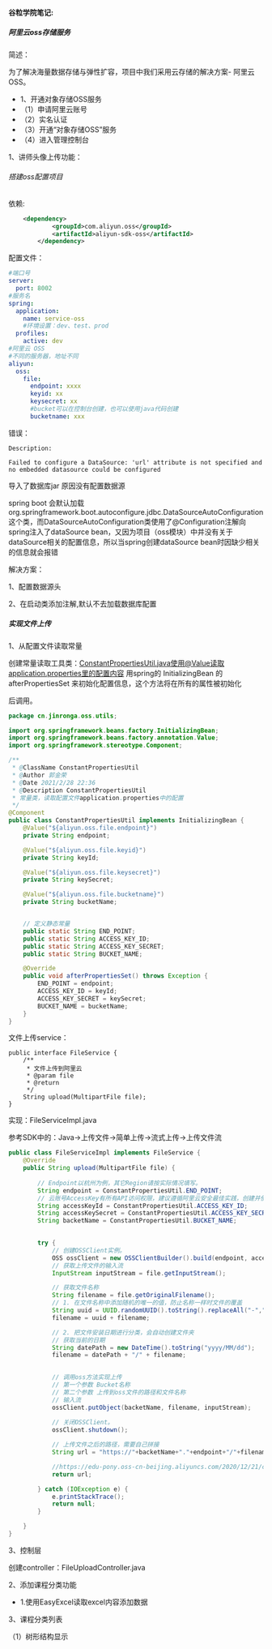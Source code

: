 #### 谷粒学院笔记:

##### 阿里云oss存储服务

简述：

为了解决海量数据存储与弹性扩容，项目中我们采用云存储的解决方案- 阿里云OSS。 

- 1、开通对象存储OSS服务
- （1）申请阿里云账号
- （2）实名认证
- （3）开通“对象存储OSS”服务
- （4）进入管理控制台

1、讲师头像上传功能：

###### 搭建oss配置项目

依赖:

```xml
    <dependency>
            <groupId>com.aliyun.oss</groupId>
            <artifactId>aliyun-sdk-oss</artifactId>
        </dependency>
```

配置文件：

```yml
#端口号
server:
  port: 8002
#服务名
spring:
  application:
    name: service-oss
    #环境设置：dev、test、prod
  profiles:
    active: dev
#阿里云 OSS
#不同的服务器，地址不同
aliyun:
  oss:
    file:
      endpoint: xxxx
      keyid: xx
      keysecret: xx
      #bucket可以在控制台创建，也可以使用java代码创建
      bucketname: xxx

```







错误：

```
Description:

Failed to configure a DataSource: 'url' attribute is not specified and no embedded datasource could be configured
```

导入了数据库jar 原因没有配置数据源

spring boot 会默认加载org.springframework.boot.autoconfigure.jdbc.DataSourceAutoConfiguration这个类，而DataSourceAutoConfiguration类使用了@Configuration注解向spring注入了dataSource bean，又因为项目（oss模块）中并没有关于dataSource相关的配置信息，所以当spring创建dataSource bean时因缺少相关的信息就会报错

解决方案：

1、配置数据源头

2、在启动类添加注解,默认不去加载数据库配置

##### 实现文件上传

1、从配置文件读取常量

创建常量读取工具类：ConstantPropertiesUtil.java使用@Value读取application.properties里的配置内容 用spring的 InitializingBean 的 afterPropertiesSet 来初始化配置信息，这个方法将在所有的属性被初始化

后调用。

```java
package cn.jinronga.oss.utils;

import org.springframework.beans.factory.InitializingBean;
import org.springframework.beans.factory.annotation.Value;
import org.springframework.stereotype.Component;

/**
 * @ClassName ConstantPropertiesUtil
 * @Author 郭金荣
 * @Date 2021/2/28 22:36
 * @Description ConstantPropertiesUtil
 * 常量类，读取配置文件application.properties中的配置
 */
@Component
public class ConstantPropertiesUtil implements InitializingBean {
    @Value("${aliyun.oss.file.endpoint}")
    private String endpoint;

    @Value("${aliyun.oss.file.keyid}")
    private String keyId;

    @Value("${aliyun.oss.file.keysecret}")
    private String keySecret;

    @Value("${aliyun.oss.file.bucketname}")
    private String bucketName;


    // 定义静态常量
    public static String END_POINT;
    public static String ACCESS_KEY_ID;
    public static String ACCESS_KEY_SECRET;
    public static String BUCKET_NAME;

    @Override
    public void afterPropertiesSet() throws Exception {
        END_POINT = endpoint;
        ACCESS_KEY_ID = keyId;
        ACCESS_KEY_SECRET = keySecret;
        BUCKET_NAME = bucketName;
    }
}

```

文件上传service：

```j'a'va
public interface FileService {
    /**
     * 文件上传到阿里云
     * @param file
     * @return
     */
    String upload(MultipartFile file);
}

```



实现：FileServiceImpl.java

参考SDK中的：Java->上传文件->简单上传->流式上传->上传文件流

```java
public class FileServiceImpl implements FileService {
    @Override
    public String upload(MultipartFile file) {
        
        // Endpoint以杭州为例，其它Region请按实际情况填写。
        String endpoint = ConstantPropertiesUtil.END_POINT;
        // 云账号AccessKey有所有API访问权限，建议遵循阿里云安全最佳实践，创建并使用RAM子账号进行API访问或日常运维，请登录 https://ram.console.aliyun.com 创建。
        String accessKeyId = ConstantPropertiesUtil.ACCESS_KEY_ID;
        String accessKeySecret = ConstantPropertiesUtil.ACCESS_KEY_SECRET;
        String backetName = ConstantPropertiesUtil.BUCKET_NAME;
        

        try {
            // 创建OSSClient实例。
            OSS ossClient = new OSSClientBuilder().build(endpoint, accessKeyId, accessKeySecret);
            // 获取上传文件的输入流
            InputStream inputStream = file.getInputStream();

            // 获取文件名称
            String filename = file.getOriginalFilename();
            // 1. 在文件名称中添加随机的唯一的值，防止名称一样时文件的覆盖
            String uuid = UUID.randomUUID().toString().replaceAll("-","");
            filename = uuid + filename;

            // 2. 把文件安装日期进行分类，会自动创建文件夹
            // 获取当前的日期
            String datePath = new DateTime().toString("yyyy/MM/dd");
            filename = datePath + "/" + filename;
            

            // 调用oss方法实现上传
            // 第一个参数 Bucket名称
            // 第二个参数 上传到oss文件的路径和文件名称
            // 输入流
            ossClient.putObject(backetName, filename, inputStream);
            
            // 关闭OSSClient。
            ossClient.shutdown();

            // 上传文件之后的路径，需要自己拼接
            String url = "https://"+backetName+"."+endpoint+"/"+filename;

            //https://edu-pony.oss-cn-beijing.aliyuncs.com/2020/12/21/c382358e1e4340eca6957eee10fe5a7f01.jpg
            return url;

        } catch (IOException e) {
            e.printStackTrace();
            return null;
        }

    }
}
```

3、控制层

创建controller：FileUploadController.java







2、添加课程分类功能

- 1.使用EasyExcel读取excel内容添加数据







3、课程分类列表

（1）树形结构显示

